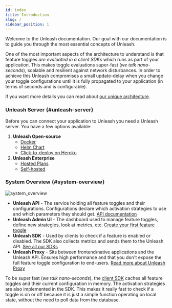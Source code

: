 ```yaml
---
id: index
title: Introduction
slug: /
sidebar_position: 1
---
```


Welcome to the Unleash documentation. Our goal with our documentation is to guide you through the most essential concepts of Unleash.

One of the most important aspects of the architecture to understand is that feature toggles _are evaluated in a client SDKs_ which runs as part of your application. This makes toggle evaluations super-fast (_we talk nano-seconds_), scalable and resilient against network disturbances. In order to achieve this Unleash compromises a small update-delay when you change your toggle configurations until it is fully propagated to your application (in terms of seconds and is configurable).

If you want more details you can read about [our unique architecture](https://www.getunleash.io/blog/our-unique-architecture).

### Unleash Server {#unleash-server}

Before you can connect your application to Unleash you need a Unleash server. You have a few options available:

1. **Unleash Open-source**
   - [Docker](deploy/getting_started)
   - [Helm Chart](https://github.com/unleash/helm-charts/)
   - [Click-to-deploy on Heroku](https://www.heroku.com/deploy/?template=https://github.com/Unleash/unleash)
2. **Unleash Enterprise**
   - [Hosted Plans](https://www.getunleash.io/plans)
   - [Self-hosted](https://www.getunleash.io/blog/self-host-your-feature-toggle-system)

### System Overview {#system-overview}

![system_overview](/img/Unleash_architecture.svg 'System Overview')

- **Unleash API** - The service holding all feature toggles and their configurations. Configurations declare which activation strategies to use and which parameters they should get. [API documentation](/api)
- **Unleash Admin UI** - The dashboard used to manage feature toggles, define new strategies, look at metrics, etc. [Create your first feature toggle](./user_guide/create_feature_toggle)
- **Unleash SDK** - Used by clients to check if a feature is enabled or disabled. The SDK also collects metrics and sends them to the Unleash API. [See all our SDKs](/sdks)
- **Unleash Proxy** - Sits between frontend/native applications and the Unleash API. Ensures high performance and that you don't expose the full feature toggle configuration to end-users. [Read more about Unleash Proxy](/sdks/unleash-proxy)

To be super fast (_we talk nano-seconds_), the [client SDK](/sdks/index.md) caches all feature toggles and their current configuration in memory. The activation strategies are also implemented in the SDK. This makes it really fast to check if a toggle is on or off because it is just a simple function operating on local state, without the need to poll data from the database.
